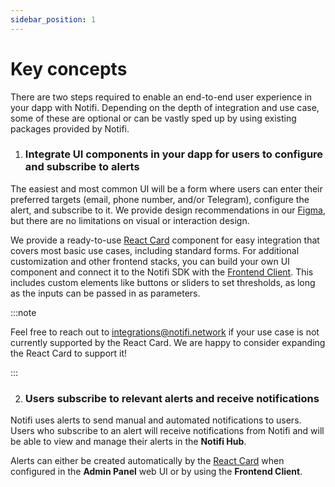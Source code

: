 ```yaml
---
sidebar_position: 1
---
```


# Key concepts

There are two steps required to enable an end-to-end user experience in your dapp with Notifi.
Depending on the depth of integration and use case, some of these are optional or can be vastly sped up by using existing packages provided by Notifi.

1. ### Integrate UI components in your dapp for users to configure and subscribe to alerts

  The easiest and most common UI will be a form where users can enter their preferred targets (email, phone number, and/or Telegram), configure the alert, and subscribe to it.
  We provide design recommendations in our [Figma](https://www.figma.com/file/ieF0Ynuc3WI608RCt7wKSf/Notifi-Template?node-id=0%3A1&t=v8zeo6UovJAOb9vR-0), but there are no limitations on visual or interaction design.

  We provide a ready-to-use [React Card](../alert-subscribe/react-card) component for easy integration that covers most basic use cases, including standard forms.
  For additional customization and other frontend stacks, you can build your own UI component and connect it to the Notifi SDK with the [Frontend Client](../alert-subscribe/frontend-client). This includes custom elements like buttons or sliders to set thresholds, as long as the inputs can be passed in as parameters.

:::note

Feel free to reach out to integrations@notifi.network if your use case is not currently supported by the React Card. We are happy to consider expanding the React Card to support it!

:::


2. ### Users subscribe to relevant alerts and receive notifications

  Notifi uses alerts to send manual and automated notifications to users. Users who subscribe to an alert will receive notifications from Notifi and will be able to view and manage their alerts in the **Notifi Hub**.

  Alerts can either be created automatically by the [React Card](../alert-subscribe/react-card) when configured in the **Admin Panel** web UI or by using the **Frontend Client**.

